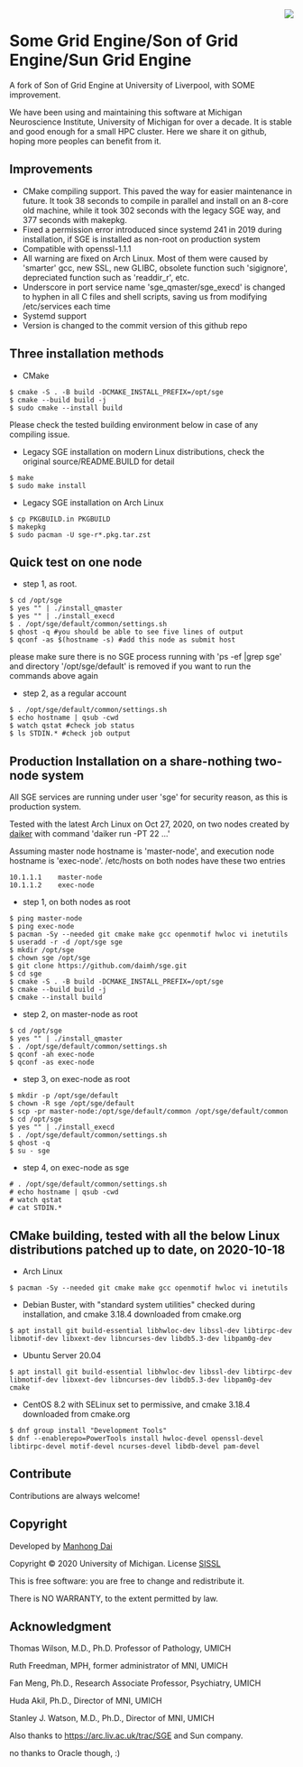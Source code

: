 <img src="mni.png" align="right" />

# Some Grid Engine/Son of Grid Engine/Sun Grid Engine

A fork of Son of Grid Engine at University of Liverpool, with SOME improvement.

We have been using and maintaining this software at Michigan Neuroscience Institute, University of Michigan for over a decade. It is stable and good enough for a small HPC cluster. Here we share it on github, hoping more peoples can benefit from it.

## Improvements

- CMake compiling support. This paved the way for easier maintenance in future. It took 38 seconds to compile in parallel and install on an 8-core old machine, while it took 302 seconds with the legacy SGE way, and 377 seconds with makepkg.
- Fixed a permission error introduced since systemd 241 in 2019 during installation, if SGE is installed as non-root on production system
- Compatible with openssl-1.1.1
- All warning are fixed on Arch Linux. Most of them were caused by 'smarter' gcc, new SSL, new GLIBC, obsolete function such 'sigignore', depreciated function such as 'readdir\_r', etc.
- Underscore in port service name 'sge\_qmaster/sge\_execd' is changed to hyphen in all C files and shell scripts, saving us from modifying /etc/services each time
- Systemd support
- Version is changed to the commit version of this github repo

## Three installation methods

- CMake
```
$ cmake -S . -B build -DCMAKE_INSTALL_PREFIX=/opt/sge
$ cmake --build build -j
$ sudo cmake --install build
```
Please check the tested building environment below in case of any compiling issue.

- Legacy SGE installation on modern Linux distributions, check the original source/README.BUILD for detail
```
$ make
$ sudo make install
```

- Legacy SGE installation on Arch Linux
```
$ cp PKGBUILD.in PKGBUILD
$ makepkg
$ sudo pacman -U sge-r*.pkg.tar.zst
```

## Quick test on one node
- step 1, as root.
```
$ cd /opt/sge
$ yes "" | ./install_qmaster
$ yes "" | ./install_execd
$ . /opt/sge/default/common/settings.sh
$ qhost -q #you should be able to see five lines of output
$ qconf -as $(hostname -s) #add this node as submit host
```
please make sure there is no SGE process running with 'ps -ef |grep sge' and directory '/opt/sge/default' is removed if you want to run the commands above again

- step 2, as a regular account
```
$ . /opt/sge/default/common/settings.sh
$ echo hostname | qsub -cwd
$ watch qstat #check job status
$ ls STDIN.* #check job output
```

## Production Installation on a share-nothing two-node system

All SGE services are running under user 'sge' for security reason, as this is production system.

Tested with the latest Arch Linux on Oct 27, 2020, on two nodes created by [daiker](https://github.com/daimh/daiker) with command 'daiker run -PT 22 ...'

Assuming master node hostname is 'master-node', and execution node hostname is 'exec-node'. /etc/hosts on both nodes have these two entries
```
10.1.1.1	master-node
10.1.1.2	exec-node
```

- step 1, on both nodes as root
```
$ ping master-node
$ ping exec-node
$ pacman -Sy --needed git cmake make gcc openmotif hwloc vi inetutils
$ useradd -r -d /opt/sge sge
$ mkdir /opt/sge
$ chown sge /opt/sge
$ git clone https://github.com/daimh/sge.git
$ cd sge
$ cmake -S . -B build -DCMAKE_INSTALL_PREFIX=/opt/sge
$ cmake --build build -j 
$ cmake --install build
```

- step 2, on master-node as root
```
$ cd /opt/sge
$ yes "" | ./install_qmaster
$ . /opt/sge/default/common/settings.sh
$ qconf -ah exec-node
$ qconf -as exec-node
```

- step 3, on exec-node as root
```
$ mkdir -p /opt/sge/default
$ chown -R sge /opt/sge/default
$ scp -pr master-node:/opt/sge/default/common /opt/sge/default/common
$ cd /opt/sge
$ yes "" | ./install_execd
$ . /opt/sge/default/common/settings.sh
$ qhost -q
$ su - sge
```

- step 4, on exec-node as sge
```
# . /opt/sge/default/common/settings.sh
# echo hostname | qsub -cwd
# watch qstat
# cat STDIN.*
```

## CMake building, tested with all the below Linux distributions patched up to date, on 2020-10-18

- Arch Linux
```
$ pacman -Sy --needed git cmake make gcc openmotif hwloc vi inetutils
```

- Debian Buster, with "standard system utilities" checked during installation, and cmake 3.18.4 downloaded from cmake.org
```
$ apt install git build-essential libhwloc-dev libssl-dev libtirpc-dev libmotif-dev libxext-dev libncurses-dev libdb5.3-dev libpam0g-dev
```

- Ubuntu Server 20.04
```
$ apt install git build-essential libhwloc-dev libssl-dev libtirpc-dev libmotif-dev libxext-dev libncurses-dev libdb5.3-dev libpam0g-dev cmake
```

- CentOS 8.2 with SELinux set to permissive, and cmake 3.18.4 downloaded from cmake.org
```
$ dnf group install "Development Tools"
$ dnf --enablerepo=PowerTools install hwloc-devel openssl-devel libtirpc-devel motif-devel ncurses-devel libdb-devel pam-devel
```

## Contribute

Contributions are always welcome!

## Copyright

Developed by [Manhong Dai](mailto:daimh@umich.edu)

Copyright © 2020 University of Michigan. License [SISSL](https://opensource.org/licenses/sisslpl)

This is free software: you are free to change and redistribute it.

There is NO WARRANTY, to the extent permitted by law.

## Acknowledgment

Thomas Wilson, M.D., Ph.D. Professor of Pathology, UMICH

Ruth Freedman, MPH, former administrator of MNI, UMICH

Fan Meng, Ph.D., Research Associate Professor, Psychiatry, UMICH

Huda Akil, Ph.D., Director of MNI, UMICH

Stanley J. Watson, M.D., Ph.D., Director of MNI, UMICH

Also thanks to https://arc.liv.ac.uk/trac/SGE and Sun company.

no thanks to Oracle though, :)
